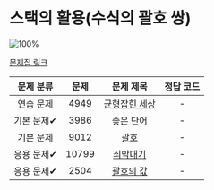 # 스택의 활용(수식의 괄호 쌍)

![100%](https://progress-bar.dev/0/?scale=5&title=progress&width=500&color=babaca&suffix=/5)

[문제집 링크](https://www.acmicpc.net/workbook/view/7312)

| 문제 분류 | 문제 | 문제 제목 | 정답 코드 |
| :--: | :--: | :--: | :--: |
| 연습 문제 | 4949 | [균형잡힌 세상](https://www.acmicpc.net/problem/4949) | - |
| 기본 문제✔ | 3986 | [좋은 단어](https://www.acmicpc.net/problem/3986) | - |
| 기본 문제 | 9012 | [괄호](https://www.acmicpc.net/problem/9012) | - |
| 응용 문제✔ | 10799 | [쇠막대기](https://www.acmicpc.net/problem/10799) | - |
| 응용 문제✔ | 2504 | [괄호의 값](https://www.acmicpc.net/problem/2504) | - |
